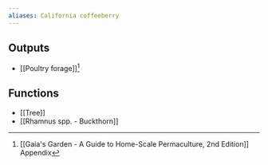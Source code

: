 ```yaml
---
aliases: California coffeeberry
---
```

## Outputs
- [[Poultry forage]][^1]

## Functions
- [[Tree]]
- [[Rhamnus spp. - Buckthorn]]

[^1]: [[Gaia's Garden - A Guide to Home-Scale Permaculture, 2nd Edition]] Appendix
